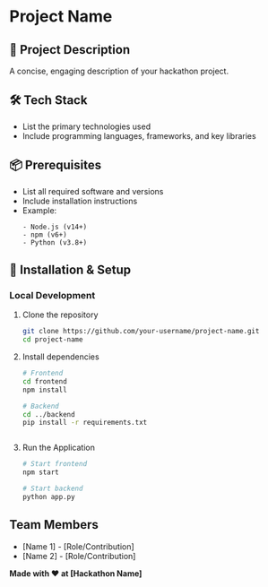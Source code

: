 # Project Name

## 🚀 Project Description
A concise, engaging description of your hackathon project. 

## 🛠 Tech Stack
- List the primary technologies used
- Include programming languages, frameworks, and key libraries

## 📦 Prerequisites
- List all required software and versions
- Include installation instructions
- Example:
  ```
  - Node.js (v14+)
  - npm (v6+)
  - Python (v3.8+)
  ```

## 🔧 Installation & Setup

### Local Development
1. Clone the repository
   ```bash
   git clone https://github.com/your-username/project-name.git
   cd project-name
   ```

2. Install dependencies
   ```bash
   # Frontend
   cd frontend
   npm install

   # Backend
   cd ../backend
   pip install -r requirements.txt
   ```

   ```

4. Run the Application
   ```bash
   # Start frontend
   npm start

   # Start backend
   python app.py
   ```

## Team Members
  - [Name 1] - [Role/Contribution]
  - [Name 2] - [Role/Contribution]



**Made with ❤️ at [Hackathon Name]**
